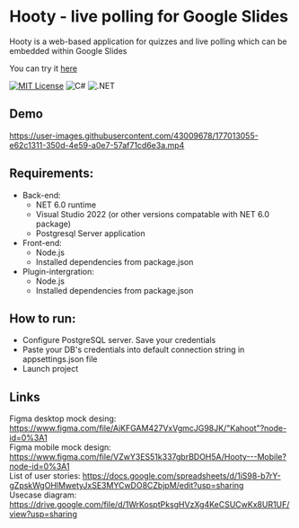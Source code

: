 # Hooty - live polling for Google Slides 
Hooty is a web-based application for quizzes and live polling which can be embedded within Google Slides

You can try it [here](https://hootywebapp.azurewebsites.net)

[![MIT License](https://img.shields.io/badge/License-MIT-red.svg)](https://opensource.org/licenses/MIT)
![C#](https://img.shields.io/badge/C%23-10.0-blue.svg)
![.NET](https://img.shields.io/badge/.net-%3E%3D6.0-blue.svg)

## Demo

https://user-images.githubusercontent.com/43009678/177013055-e62c1311-350d-4e59-a0e7-57af71cd6e3a.mp4

## Requirements:
- Back-end:
  - NET 6.0 runtime
  - Visual Studio 2022 (or other versions compatable with NET 6.0 package)
  - Postgresql Server application
- Front-end:
  - Node.js
  - Installed dependencies from package.json
- Plugin-intergration:
  - Node.js
  - Installed dependencies from package.json
  
## How to run:
- Configure PostgreSQL server. Save your credentials
- Paste your DB's credentials into default connection string in appsettings.json file
- Launch project

## Links
Figma desktop mock desing: https://www.figma.com/file/AjKFGAM427VxVgmcJG98JK/"Kahoot"?node-id=0%3A1  
Figma mobile mock design: https://www.figma.com/file/VZwY3ES51k337gbrBDOH5A/Hooty---Mobile?node-id=0%3A1  
List of user stories: https://docs.google.com/spreadsheets/d/1iS98-b7rY-gZpskWgOHlMwetyJxSE3MYCwDO8CZbjpM/edit?usp=sharing  
Usecase diagram: https://drive.google.com/file/d/1WrKosptPksgHVzXg4KeCSUCwKx8UR1UF/view?usp=sharing
